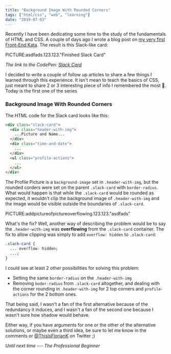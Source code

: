 ```yaml
---
title: "Background Image With Rounded Corners"
tags: ["html/css", "web", "learning"]
date: "2019-07-03"
---
```


Recently I have been dedicating some time to the study of the fundamentals of HTML and CSS. A couple of days ago I wrote a blog post on [my very first Front-End Kata](/post/13). The result is this Slack-like card:

PICTURE:asdfads.123.123."Finished Slack Card"

_The link to the CodePen: [Slack Card](https://codepen.io/FlorianKempenich/pen/xoYbrp)_

I decided to write a couple of follow up articles to share a few things I learned through this experience. It isn't mean to teach the basics of CSS, just meant to share 2 or 3 interesting piece of info I remembered the most 🙂. Today is the first one of the series

### Background Image With Rounded Corners

The HTML code for the Slack card looks like this:

```html
<div class="slack-card">
  <div class="header-with-img">
    ...Picture and Name...
  </div>
  <div class="time-and-date">
    ...
  </div>
  <ul class="profile-actions">
    ...
  </ul>
</div>
```

The Profile Picture is a `background-image` set in `.header-with-img`, but the rounded corders were set on the parent `.slack-card` with `border-radius`. What would happen is that while the `.slack-card` would be rounded as expected, it wouldn't clip the background image of `.header-with-img` and the image would be visible outside the boundaries of `.slack-card`.

PICTURE:addpictureofpictureoverflowing.123.123."asdfads"

What's the fix? Well, another way of describing the problem would be to say the `.header-with-img` was **overflowing** from the `.slack-card` container. The fix to allow clipping was simply to add `overflow: hidden` to `.slack-card`:

```css
.slack-card {
  ... overflow: hidden;
  ...;
}
```

I could see at least 2 other possibilities for solving this problem:

- Setting the same `border-radius` on the `.header-with-img`
- Removing `boder-radius` from `.slack-card` altogether, and dealing with the corner rounding in `.header-with-img` for 2 top corners and `profile-actions` for the 2 bottom ones.

That being said, I wasn't a fan of the first alternative because of the redundancy it induces, and I wasn't a fan of the second one because I wasn't sure how shadow would behave.

Either way, if you have arguments for one or the other of the alternative solutions, or maybe even a third idea, be sure to let me know in the comments or [@ThisIsFlorianK](https://twitter.com/home?status=%40ThisIsFlorianK) on Twitter ;)

_Until next time --- The Professional Beginner_
